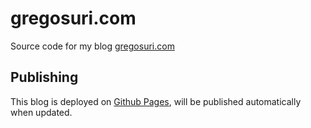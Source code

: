 gregosuri.com
=============

Source code for my blog [gregosuri.com](http://www.gregosuri.com)

Publishing
----------

This blog is deployed on [Github Pages](https://pages.github.com), will be published automatically when updated.
